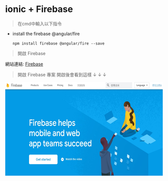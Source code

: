 # ionic + Firebase
>在cmd中輸入以下指令
* install the firebase @angular/fire

      npm install firebase @angular/fire --save
      
      
> 開啟 Firebase

網站連結: [Firebase](https://firebase.google.com/)

> 開啟 Firebase 專案
開啟後會看到這樣 ↓ ↓ ↓

<img src="教程圖片/startfirebase.jpg" width="ˇ250px" height="300px">

